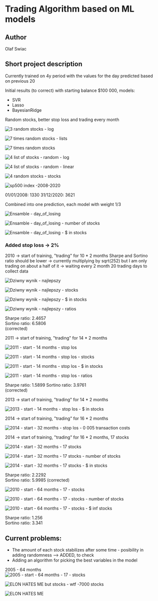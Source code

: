 # Trading Algorithm based on ML models
## Author
Olaf Swiac
## Short project description
Currently trained on 4y period with the values for the day predicted based on previous 20  


Initial results (to correct) with starting balance $100 000,
models:
* SVR
* Lasso
* BayesianRidge

Random stocks, better stop loss and trading every month

![3 random stocks - log](https://github.com/OlafSwiac/wne_stocks_test/assets/119978172/7b565516-b789-4918-9ee4-624c0e3ec53c)


  
![7 times random stocks - lists](https://github.com/OlafSwiac/wne_stocks_test/assets/119978172/05fc4c59-cf29-4eda-95ad-07b7a09dc982)
  
![7 times random stocks](https://github.com/OlafSwiac/wne_stocks_test/assets/119978172/2c605a02-e47a-4df6-b459-b0bbbaa8da6b)


  
![4 list of stocks - random - log](https://github.com/OlafSwiac/wne_stocks_test/assets/119978172/285bdebb-f9d9-449c-a850-c26ddad4bf9e)
  
![4 list of stocks - random - linear](https://github.com/OlafSwiac/wne_stocks_test/assets/119978172/cf5280b7-0506-4593-abaa-2e41b333c089)
  
![4 random stocks - stocks](https://github.com/OlafSwiac/wne_stocks_test/assets/119978172/75eed06d-0766-4c47-a3c7-9a3f56a538cc)
  

![sp500 index -2008-2020](https://github.com/OlafSwiac/wne_stocks_test/assets/119978172/30b29bbf-c18e-4b03-9e88-a3585c0e5f84)

01/01/2008: 1330
31/12/2020: 3621
  
 
Combined into one prediction, each model with weight 1/3

![Ensamble - day_of_losing](https://github.com/OlafSwiac/wne_stocks_test/assets/119978172/20c98176-2e4c-416f-9dd2-076bf92aab6c)

![Ensamble - day_of_losing - number of stocks](https://github.com/OlafSwiac/wne_stocks_test/assets/119978172/94de1d4b-917e-445c-8759-8f23ba41555e)

![Ensamble - day_of_losing - $ in stocks](https://github.com/OlafSwiac/wne_stocks_test/assets/119978172/4cb7f340-b1a7-46d2-a66b-a8ca7553e45b)

### Added stop loss -> 2%
2010 -> start of training, "trading" for 10 * 2 months
Sharpe and Sortino ratio should be lower -> currently multiplying by sqrt(252) but I am only trading on about a half of it -> waiting every 2 month 20 trading days to collect data

![Dziwny wynik - najlepszy](https://github.com/OlafSwiac/wne_stocks_test/assets/119978172/7d605446-6d70-41c0-a241-134296757c70)

![Dziwny wynik - najlepszy - stocks](https://github.com/OlafSwiac/wne_stocks_test/assets/119978172/b0972eee-8e60-45e1-bfc2-724325668713)

![Dziwny wynik - najlepszy - $ in stocks](https://github.com/OlafSwiac/wne_stocks_test/assets/119978172/e815af1c-02b7-4050-b268-5925cf695a4d)

![Dziwny wynik - najlepszy - ratios](https://github.com/OlafSwiac/wne_stocks_test/assets/119978172/e0b0b240-1169-48a7-8e8e-4f5081979e6f)

Sharpe ratio: 2.4657  
Sortino ratio: 6.5806  
(corrected)

2011 -> start of training, "trading" for 14 * 2 months

![2011 - start - 14 months - stop los](https://github.com/OlafSwiac/wne_stocks_test/assets/119978172/4505e8cd-b35f-4af1-a993-9f416fd31139)

![2011 - start - 14 months - stop los - stocks](https://github.com/OlafSwiac/wne_stocks_test/assets/119978172/0147a7c5-17ea-42c7-b83b-c472a556b58d)

![2011 - start - 14 months - stop los - $ in stocks](https://github.com/OlafSwiac/wne_stocks_test/assets/119978172/e9da4d19-a1f1-4906-b116-19a9497cbe21)

![2011 - start - 14 months - stop los - ratios](https://github.com/OlafSwiac/wne_stocks_test/assets/119978172/b1043499-57da-4c73-83c0-1cacc634b940)

Sharpe ratio: 1.5899 
Sortino ratio: 3.9761  
(corrected)

2013 -> start of training, "trading" for 14 * 2 months

![2013 - start - 14 months - stop los - $ in stocks](https://github.com/OlafSwiac/wne_stocks_test/assets/119978172/5d65d782-c85e-4efe-ae91-539c6a07a6a0)

2014 -> start of training, "trading" for 16 * 2 months

![2014 - start - 32 months - stop los - 0 005 transaction costs](https://github.com/OlafSwiac/wne_stocks_test/assets/119978172/5404406b-07f6-4f89-a3ff-c7a74daca764)

2014 -> start of training, "trading" for 16 * 2 months, 17 stocks

![2014 - start - 32 months - 17 stocks](https://github.com/OlafSwiac/wne_stocks_test/assets/119978172/346cc3af-539b-441d-ba3f-2679ef5b7afa)

![2014 - start - 32 months - 17 stocks - number of stocks](https://github.com/OlafSwiac/wne_stocks_test/assets/119978172/96187dc6-5ed3-4ccf-b531-10ea0ec7ad08)

![2014 - start - 32 months - 17 stocks - $ in stocks](https://github.com/OlafSwiac/wne_stocks_test/assets/119978172/03577b1b-f71d-4f69-861c-c880a3381cea)

Sharpe ratio: 2.2292  
Sortino ratio: 5.9985 
(corrected)

![2010 - start - 64 months - 17 - stocks](https://github.com/OlafSwiac/wne_stocks_test/assets/119978172/a051c35f-c8c4-42e8-83f9-8241ae9ecf12)

![2010 - start - 64 months - 17 - stocks - number of stocks](https://github.com/OlafSwiac/wne_stocks_test/assets/119978172/0712c1fd-6485-4f17-ab4f-7af66948dc04)

![2010 - start - 64 months - 17 - stocks - $ inf stocks](https://github.com/OlafSwiac/wne_stocks_test/assets/119978172/85531ec9-ff81-4add-8f14-bfbc986e775c)
  
Sharpe ratio: 1.256  
Sortino ratio: 3.341  

## Current problems:
* The amount of each stock stabilizes after some time - posibility in adding randomness --> ADDED, to check
* Adding an algorithm for picking the best variables in the model
  

2005 - 64 months  
![2005 - start - 64 months - 17 - stocks](https://github.com/OlafSwiac/wne_stocks_test/assets/119978172/051f33ad-0d64-471d-b9bf-fd89c3e0bfda)

![ELON HATES ME but stocks - wtf -7000 stocks](https://github.com/OlafSwiac/wne_stocks_test/assets/119978172/108587b9-d961-4565-ab7e-1a97319c8496)

![ELON HATES ME](https://github.com/OlafSwiac/wne_stocks_test/assets/119978172/c0157e84-2790-45a6-a81b-a5692c84e1b8)


